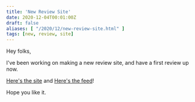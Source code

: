 ```yaml
---
title: 'New Review Site'
date: 2020-12-04T00:01:00Z
draft: false
aliases: [ "/2020/12/new-review-site.html" ]
tags: [new, review, site]
---
```


Hey folks,

I've been working on making a new review site, and have a first review up now.

[Here's the site](https://madhackerreviews.com) and [Here's the feed](https://madhackerreviews.com/atom.xml)!

Hope you like it.